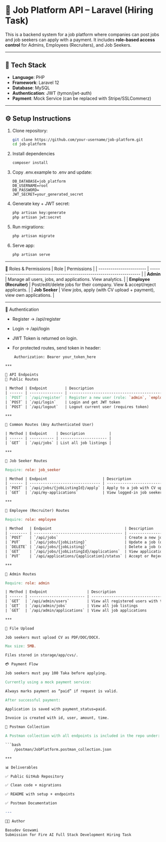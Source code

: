 # 📌 Job Platform API – Laravel (Hiring Task)

This is a backend system for a job platform where companies can post jobs and job seekers can apply with a payment. It includes **role-based access control** for Admins, Employees (Recruiters), and Job Seekers.  

---

## 🚀 Tech Stack
- **Language**: PHP  
- **Framework**: Laravel 12  
- **Database**: MySQL  
- **Authentication**: JWT (tymon/jwt-auth)  
- **Payment**: Mock Service (can be replaced with Stripe/SSLCommerz)  

---

## ⚙️ Setup Instructions

1. Clone repository:
   ```bash
   git clone https://github.com/your-username/job-platform.git
   cd job-platform
2. Install dependencies
    ```bash
    composer install
3. Copy .env.example to .env and update:
    ```env
    DB_DATABASE=job_platform
    DB_USERNAME=root
    DB_PASSWORD=
    JWT_SECRET=your_generated_secret
4. Generate key + JWT secret:
    ```bash
    php artisan key:generate
    php artisan jwt:secret
5. Run migrations:
    ```bash
    php artisan migrate
6. Serve app:
    ```bash
    php artisan serve

***

👤 Roles & Permissions
| Role                     | Permissions                                                               |
| ------------------------ | ------------------------------------------------------------------------- |
| **Admin**                | Manage all users, jobs, and applications. View analytics.                 |
| **Employee (Recruiter)** | Post/edit/delete jobs for their company. View & accept/reject applicants. |
| **Job Seeker**           | View jobs, apply (with CV upload + payment), view own applications.       |

***

🔑 Authentication

- Register → /api/register

- Login → /api/login

- JWT Token is returned on login.

- For protected routes, send token in header:
```makefile
    Authorization: Bearer your_token_here

***

📂 API Endpoints
🔹 Public Routes

| Method | Endpoint        | Description                                                   |
| ------ | --------------- | ------------------------------------------------------------- |
| `POST` | `/api/register` | Register a new user (role: `admin`, `employee`, `job_seeker`) |
| `POST` | `/api/login`    | Login and get JWT token                                       |
| `POST` | `/api/logout`   | Logout current user (requires token)                          |

***

🔹 Common Routes (Any Authenticated User)

| Method | Endpoint    | Description           |
| ------ | ----------- | --------------------- |
| `GET`  | `/api/jobs` | List all job listings |

***

🔹 Job Seeker Routes

Require: role: job_seeker

| Method | Endpoint                         | Description                                           |
| ------ | -------------------------------- | ----------------------------------------------------- |
| `POST` | `/api/jobs/{jobListingId}/apply` | Apply to a job with CV upload (requires payment mock) |
| `GET`  | `/api/my-applications`           | View logged-in job seeker’s applications              |

***

🔹 Employee (Recruiter) Routes

Require: role: employee

| Method   | Endpoint                                 | Description                                    |
| -------- | ---------------------------------------- | ---------------------------------------------- |
| `POST`   | `/api/jobs`                              | Create a new job posting                       |
| `PUT`    | `/api/jobs/{jobListing}`                 | Update a job (only if posted by this employee) |
| `DELETE` | `/api/jobs/{jobListing}`                 | Delete a job (only if posted by this employee) |
| `GET`    | `/api/jobs/{jobListingId}/applications`  | View applications for a specific job           |
| `PUT`    | `/api/applications/{application}/status` | Accept or Reject an application                |

***

🔹 Admin Routes

Require: role: admin

| Method | Endpoint                  | Description                                    |
| ------ | ------------------------- | ---------------------------------------------- |
| `GET`  | `/api/admin/users`        | View all registered users with their companies |
| `GET`  | `/api/admin/jobs`         | View all job listings                          |
| `GET`  | `/api/admin/applications` | View all job applications                      |

***

📎 File Upload

Job seekers must upload CV as PDF/DOC/DOCX.

Max size: 5MB.

Files stored in storage/app/cvs/.

💳 Payment Flow

Job seekers must pay 100 Taka before applying.

Currently using a mock payment service:

Always marks payment as “paid” if request is valid.

After successful payment:

Application is saved with payment_status=paid.

Invoice is created with id, user, amount, time.

🧪 Postman Collection

A Postman collection with all endpoints is included in the repo under:

```bash
    /postman/JobPlatform.postman_collection.json

***

📊 Deliverables

✅ Public GitHub Repository

✅ Clean code + migrations

✅ README with setup + endpoints

✅ Postman Documentation

---

👨‍💻 Author

Basudev Goswami
Submission for Fire AI Full Stack Development Hiring Task



